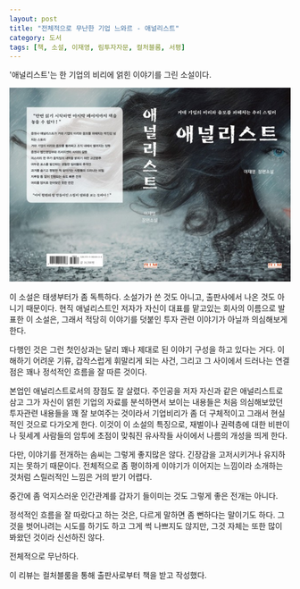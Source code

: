 ```yaml
---
layout: post
title: "전체적으로 무난한 기업 느와르 - 애널리스트"
category: 도서
tags: [책, 소설, 이재영, 림투자자문, 컬처블룸, 서평]
---
```


'애널리스트'는
한 기업의 비리에 얽힌 이야기를 그린 소설이다.

![표지](/images/analyst-book-w640.jpg)

이 소설은 태생부터가 좀 독특하다.
소설가가 쓴 것도 아니고, 출판사에서 나온 것도 아니기 때문이다.
현직 애널리스트인 저자가
자신이 대표를 맡고있는 회사의 이름으로 발표한 이 소설은,
그래서 적당히 이야기를 덧붙인 투자 관련 이야기가 아닐까 의심해보게 한다.

다행인 것은 그런 첫인상과는 달리
꽤나 제대로 된 이야기 구성을 하고 있다는 거다.
이해하기 어려운 기류,
갑작스럽게 휘말리게 되는 사건,
그리고 그 사이에서 드러나는 연결점은
꽤나 정석적인 흐름을 잘 따른 것이다.

본업인 애널리스트로서의 장점도 잘 살렸다.
주인공을 저자 자신과 같은 애널리스트로 삼고
그가 자신이 얽힌 기업의 자료를 분석하면서 보이는 내용들은
처음 의심해보았던 투자관련 내용들을 꽤 잘 보여주는 것이라서
기업비리가 좀 더 구체적이고 그래서 현실적인 것으로 다가오게 한다.
이것이 이 소설의 특징으로,
재벌이나 권력층에 대한 비판이나 뒷세계 사람들의 암투에 초점이 맞춰진 유사작들 사이에서
나름의 개성을 띄게 한다.

다만, 이야기를 전개하는 솜씨는 그렇게 좋지많은 않다.
긴장감을 고저시키거나 유지하지는 못하기 때문이다.
전체적으로 좀 평이하게 이야기가 이어지는 느낌이라
소개하는 것처럼 스릴러적인 느낌은 거의 받기 어렵다.

중간에 좀 억지스러운 인간관계를 갑자기 들이미는 것도
그렇게 좋은 전개는 아니다.

정석적인 흐름을 잘 따랐다고 하는 것은,
다르게 말하면 좀 뻔하다는 말이기도 하다.
그것을 벗어나려는 시도를 하기도 하고 그게 썩 나쁘지도 않지만,
그것 자체는 또한 많이 봐왔던 것이라 신선하진 않다.

전체적으로 무난하다.



<div class="im im-info">
이 리뷰는 컬처블룸을 통해 출판사로부터 책을 받고 작성했다.
</div>
